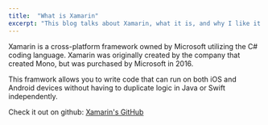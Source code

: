 ```yaml
---
title:  "What is Xamarin"
excerpt: "This blog talks about Xamarin, what it is, and why I like it!"
---
```

Xamarin is a cross-platform framework owned by Microsoft utilizing the C# coding language. Xamarin was originally created by the company that created Mono, but was purchased by Microsoft in 2016.

This framwork allows you to write code that can run on both iOS and Android devices without having to duplicate logic in Java or Swift independently.

Check it out on github: [Xamarin's GitHub](https://github.com/xamarin) 